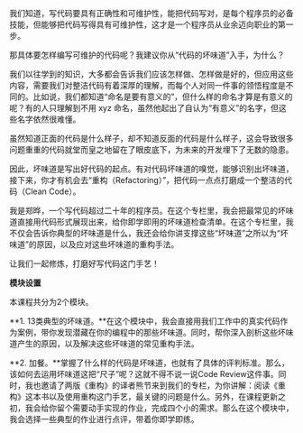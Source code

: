 我们知道，写代码要具有正确性和可维护性，能把代码写对，是每个程序员的必备技能，但能够把代码写得具有可维护性，这才是一个程序员从业余迈向职业的第一步。

那具体要怎样编写可维护的代码呢？我建议你从“代码的坏味道”入手，为什么？

我们以往学到的知识，大多都会告诉我们应该怎样做、怎样做是好的，但应用这些内容，需要我们对整洁代码有着深厚的理解，而每个人对同一件事的领悟程度是不同的。比如说，我们都知道“命名是要有意义的”，但什么样的命名才算是有意义的呢？有的人只理解到不用 xyz 命名，虽然他起出了自认为“有意义”的名字，但这些名字依然很难懂。

虽然知道正面的代码是什么样子，却不知道反面的代码是什么样子，这会导致很多问题重重的代码就堂而皇之地留在了眼皮底下，为未来的开发埋下了无数的隐患。

因此，坏味道是写出好代码的起点。有对代码坏味道的嗅觉，能够识别出坏味道，接下来，你才有机会去“重构（Refactoring）”，把代码一点点打磨成一个整洁的代码（Clean Code）。

我是郑晔，一个写代码超过二十年的程序员。在这个专栏里，我会把最常见的坏味道直接用代码形式展现出来，给你即学即用的坏味道检查清单。在这个专栏里，我不仅会告诉你典型的坏味道是什么，我还会给你讲支撑这些“坏味道”之所以为“坏味道”的原因，以及应对这些坏味道的重构手法。

让我们一起修炼，打磨好写代码这门手艺！

**模块设置**

本课程共分为2个模块。

**1. 13类典型的坏味道。**在这个模块中，我会直接用我们工作中的真实代码作为案例，带你发现潜藏在你的编程中的那些坏味道。同时，帮你深入剖析这些坏味道产生的原因，以及解决这些坏味道的常见重构手法。

**2. 加餐。**掌握了什么样的代码是坏味道，也就有了具体的评判标准。那么，该如何去运用坏味道这把“尺子”呢？这就不得不说一说Code Review这件事。同时，我也邀请了两版《重构》的译者熊节来到我们的专栏，为你讲解：阅读《重构》这本书以及使用重构这门手艺，最关键的问题是什么。另外，在课程更新之初，我会给你留个需要动手实现的作业，完成四个小的需求。那么在这个模块中，我会选择一些典型的作业进行点评，带着你即学即练。